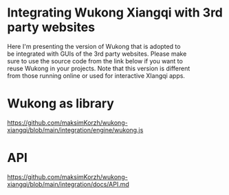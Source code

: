 # Integrating Wukong Xiangqi with 3rd party websites
Here I'm presenting the version of Wukong that is adopted to<br>
be integrated with GUIs of the 3rd party websites. Please make<br>
sure to use the source code from the link below if you want to<br>
reuse Wukong in your projects. Note that this version is different<br>
from those running online or used for interactive XIangqi apps.

# Wukong as library
https://github.com/maksimKorzh/wukong-xiangqi/blob/main/integration/engine/wukong.js

# API
https://github.com/maksimKorzh/wukong-xiangqi/blob/main/integration/docs/API.md
